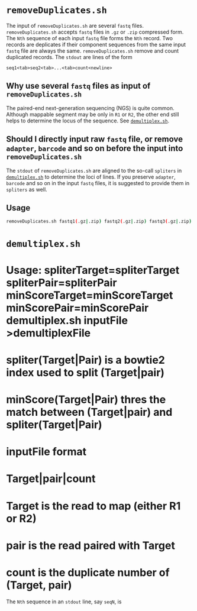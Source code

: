 # `removeDuplicates.sh`
The input of `removeDuplicates.sh` are several `fastq` files. `removeDuplicates.sh` accepts `fastq` files in `.gz` or `.zip` compressed form. The `Nth` sequence of each input `fastq` file forms the `Nth` record. Two records are deplicates if their component sequences from the same input `fastq` file are always the same. `removeDuplicates.sh` remove and count duplicated records. The `stdout` are lines of the form
```
seq1<tab>seq2<tab>...<tab>count<newline>
```

## Why use several `fastq` files as input of `removeDuplicates.sh`
The paired-end next-generation sequencing (NGS) is quite common. Although mappable segment may be only in `R1` or `R2`, the other end still helps to determine the locus of the sequence. See [`demultiplex.sh`](#demultiplex).

## Should I directly input raw `fastq` file, or remove `adapter`, `barcode` and so on before the input into `removeDuplicates.sh`
The `stdout` of `removeDuplicates.sh` are aligned to the so-call `spliters` in [`demultiplex.sh`](#demultiplex) to determine the loci of lines. If you preserve `adapter`, `barcode` and so on in the input `fastq` files, it is suggested to provide them in `spliters` as well.

## Usage
```bash
removeDuplicates.sh fastq1(.gz|.zip) fastq2(.gz|.zip) fastq3(.gz|.zip) ... >rmDupFile
```


<a id="demultiplex"></a>
# `demultiplex.sh`


# Usage: spliterTarget=spliterTarget spliterPair=spliterPair minScoreTarget=minScoreTarget minScorePair=minScorePair demultiplex.sh inputFile >demultiplexFile
# spliter(Target|Pair) is a bowtie2 index used to split (Target|pair)
# minScore(Target|Pair) thres the match between (Target|pair) and spliter(Target|Pair)

# inputFile format
# Target|pair|count
# Target is the read to map (either R1 or R2)
# pair is the read paired with Target
# count is the duplicate number of (Target, pair)

The `Nth` sequence in an `stdout` line, say `seqN`, is